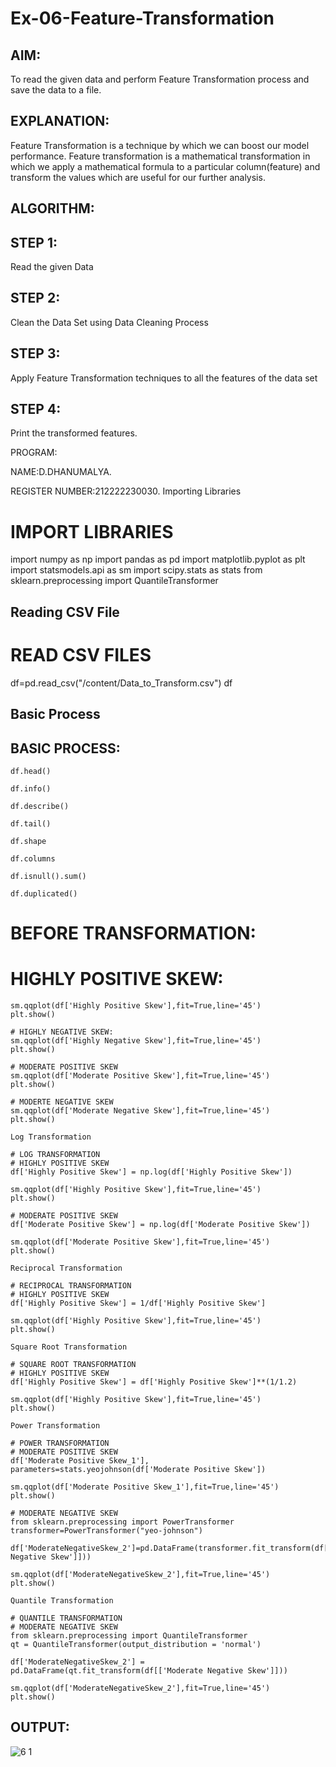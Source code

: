 # Ex-06-Feature-Transformation
## AIM:

To read the given data and perform Feature Transformation process and save the data to a file.
## EXPLANATION:

Feature Transformation is a technique by which we can boost our model performance. Feature transformation is a mathematical transformation in which we apply a mathematical formula to a particular column(feature) and transform the values which are useful for our further analysis.
## ALGORITHM:
## STEP 1:

Read the given Data
## STEP 2:

Clean the Data Set using Data Cleaning Process
## STEP 3:

Apply Feature Transformation techniques to all the features of the data set
## STEP 4:

Print the transformed features.

PROGRAM:

NAME:D.DHANUMALYA.

REGISTER NUMBER:212222230030.
Importing Libraries

# IMPORT LIBRARIES
import numpy as np
import pandas as pd
import matplotlib.pyplot as plt
import statsmodels.api as sm
import scipy.stats as stats
from sklearn.preprocessing import QuantileTransformer

## Reading CSV File

# READ CSV FILES
df=pd.read_csv("/content/Data_to_Transform.csv")
df

## Basic Process

## BASIC PROCESS:
```
df.head()

df.info()

df.describe()

df.tail()

df.shape

df.columns

df.isnull().sum()

df.duplicated()
```

# BEFORE TRANSFORMATION:
# HIGHLY POSITIVE SKEW:
```
sm.qqplot(df['Highly Positive Skew'],fit=True,line='45')
plt.show()

# HIGHLY NEGATIVE SKEW:
sm.qqplot(df['Highly Negative Skew'],fit=True,line='45')
plt.show()

# MODERATE POSITIVE SKEW
sm.qqplot(df['Moderate Positive Skew'],fit=True,line='45')
plt.show()

# MODERTE NEGATIVE SKEW
sm.qqplot(df['Moderate Negative Skew'],fit=True,line='45')
plt.show()

Log Transformation

# LOG TRANSFORMATION
# HIGHLY POSITIVE SKEW
df['Highly Positive Skew'] = np.log(df['Highly Positive Skew'])

sm.qqplot(df['Highly Positive Skew'],fit=True,line='45')
plt.show()

# MODERATE POSITIVE SKEW
df['Moderate Positive Skew'] = np.log(df['Moderate Positive Skew'])

sm.qqplot(df['Moderate Positive Skew'],fit=True,line='45')
plt.show()

Reciprocal Transformation

# RECIPROCAL TRANSFORMATION
# HIGHLY POSITIVE SKEW
df['Highly Positive Skew'] = 1/df['Highly Positive Skew']

sm.qqplot(df['Highly Positive Skew'],fit=True,line='45')
plt.show()

Square Root Transformation

# SQUARE ROOT TRANSFORMATION
# HIGHLY POSITIVE SKEW
df['Highly Positive Skew'] = df['Highly Positive Skew']**(1/1.2)

sm.qqplot(df['Highly Positive Skew'],fit=True,line='45')
plt.show()

Power Transformation

# POWER TRANSFORMATION
# MODERATE POSITIVE SKEW
df['Moderate Positive Skew_1'], parameters=stats.yeojohnson(df['Moderate Positive Skew'])

sm.qqplot(df['Moderate Positive Skew_1'],fit=True,line='45')
plt.show()

# MODERATE NEGATIVE SKEW
from sklearn.preprocessing import PowerTransformer
transformer=PowerTransformer("yeo-johnson")

df['ModerateNegativeSkew_2']=pd.DataFrame(transformer.fit_transform(df[['Moderate Negative Skew']]))

sm.qqplot(df['ModerateNegativeSkew_2'],fit=True,line='45')
plt.show()

Quantile Transformation

# QUANTILE TRANSFORMATION
# MODERATE NEGATIVE SKEW
from sklearn.preprocessing import QuantileTransformer
qt = QuantileTransformer(output_distribution = 'normal')

df['ModerateNegativeSkew_2'] = pd.DataFrame(qt.fit_transform(df[['Moderate Negative Skew']]))

sm.qqplot(df['ModerateNegativeSkew_2'],fit=True,line='45')
plt.show()
```
## OUTPUT:

![6 1](https://user-images.githubusercontent.com/118671457/233844081-3805c8a7-e81f-4c5b-90f5-6a662b155f95.png)


